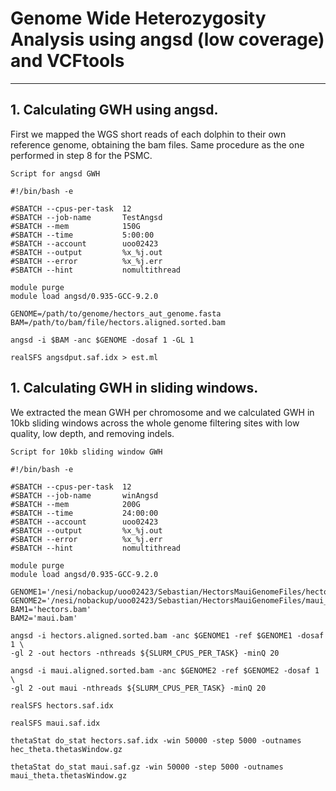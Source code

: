 # Genome Wide Heterozygosity Analysis using angsd (low coverage) and VCFtools
---
## 1. Calculating GWH using angsd. 
First we mapped the WGS short reads of each dolphin to their own reference genome, obtaining the bam files. Same procedure as the one performed in step 8 for the PSMC.

`Script for angsd GWH`
```
#!/bin/bash -e

#SBATCH --cpus-per-task  12
#SBATCH --job-name       TestAngsd
#SBATCH --mem            150G
#SBATCH --time           5:00:00
#SBATCH --account        uoo02423
#SBATCH --output         %x_%j.out
#SBATCH --error          %x_%j.err
#SBATCH --hint           nomultithread

module purge
module load angsd/0.935-GCC-9.2.0

GENOME=/path/to/genome/hectors_aut_genome.fasta
BAM=/path/to/bam/file/hectors.aligned.sorted.bam

angsd -i $BAM -anc $GENOME -dosaf 1 -GL 1

realSFS angsdput.saf.idx > est.ml

```

## 1. Calculating GWH in sliding windows. 
We extracted the mean GWH per chromosome and we calculated GWH in 10kb sliding windows across the whole genome filtering sites with low quality, low depth, and removing indels.

`Script for 10kb sliding window GWH`
```
#!/bin/bash -e

#SBATCH --cpus-per-task  12
#SBATCH --job-name       winAngsd
#SBATCH --mem            200G
#SBATCH --time           24:00:00
#SBATCH --account        uoo02423
#SBATCH --output         %x_%j.out
#SBATCH --error          %x_%j.err
#SBATCH --hint           nomultithread

module purge
module load angsd/0.935-GCC-9.2.0

GENOME1='/nesi/nobackup/uoo02423/Sebastian/HectorsMauiGenomeFiles/hectors_aut_genome.fasta'
GENOME2='/nesi/nobackup/uoo02423/Sebastian/HectorsMauiGenomeFiles/maui_aut_genome.fasta'
BAM1='hectors.bam'
BAM2='maui.bam'

angsd -i hectors.aligned.sorted.bam -anc $GENOME1 -ref $GENOME1 -dosaf 1 \
-gl 2 -out hectors -nthreads ${SLURM_CPUS_PER_TASK} -minQ 20

angsd -i maui.aligned.sorted.bam -anc $GENOME2 -ref $GENOME2 -dosaf 1 \
-gl 2 -out maui -nthreads ${SLURM_CPUS_PER_TASK} -minQ 20

realSFS hectors.saf.idx

realSFS maui.saf.idx

thetaStat do_stat hectors.saf.idx -win 50000 -step 5000 -outnames hec_theta.thetasWindow.gz

thetaStat do_stat maui.saf.gz -win 50000 -step 5000 -outnames maui_theta.thetasWindow.gz
```




